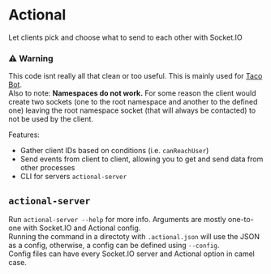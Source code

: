 # Actional
Let clients pick and choose what to send to each other with Socket.IO

### ⚠️ Warning
This code isnt really all that clean or too useful. This is mainly used for [Taco Bot](https://tacobot.app).  
Also to note: **Namespaces do not work.** For some reason the client would create two sockets (one to the root namespace and another to the defined one) leaving the root namespace socket (that will always be contacted) to not be used by the client.

Features:
- Gather client IDs based on conditions (i.e. `canReachUser`)
- Send events from client to client, allowing you to get and send data from other processes
- CLI for servers `actional-server`

## `actional-server`
Run `actional-server --help` for more info. Arguments are mostly one-to-one with Socket.IO and Actional config.  
Running the command in a directoty with `.actional.json` will use the JSON as a config, otherwise, a config can be defined using `--config`.  
Config files can have every Socket.IO server and Actional option in camel case.
